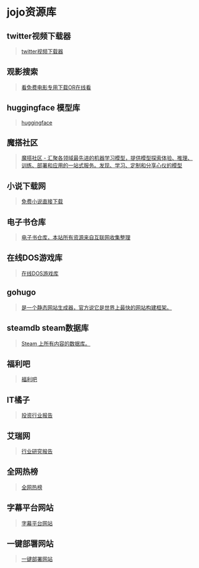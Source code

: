 # jojo资源库

## twitter视频下载器
> <a href="https://twittervideodownloader.com/"  target="_blank" >twitter视频下载器</a>
##  观影搜索
> <a href="https://sdocapp.com/s/gyupqvyxzLRLPSQMZ"  target="_blank" >看免费电影专用下载OR在线看</a>

##  huggingface 模型库
> <a href="https://huggingface.co/"  target="_blank" >huggingface </a>

## 魔搭社区
> <a href="https://www.modelscope.cn/home"  target="_blank" >魔搭社区 - 汇聚各领域最先进的机器学习模型，提供模型探索体验、推理、训练、部署和应用的一站式服务。发现、学习、定制和分享心仪的模型 </a>

## 小说下载网

> <a href="https://www.xiaxs.info/soft/2/2017/2017062184467.html"  target="_blank" >免费小说直接下载 </a>

## 电子书仓库
> <a href="https://dylanbai8.github.io/ideahub/#X:/%E7%B2%BE%E5%93%81%E8%B5%84%E6%BA%90"  target="_blank" >电子书仓库，本站所有资源来自互联网收集整理 </a>


## 在线DOS游戏库
> <a href="https://dos.zczc.cz/games/"  target="_blank" >在线DOS游戏库 </a>

## gohugo

> <a href="https://gohugo.io/"  target="_blank" >是一个静态网站生成器，官方说它是世界上最快的网站构建框架。 </a>

## steamdb steam数据库

> <a href="https://steamdb.info/"  target="_blank" >Steam 上所有内容的数据库。</a>

## 福利吧

> <a href="https://fuliba2023.net/"  target="_blank" >福利吧</a>

## IT橘子

> <a href="https://www.itjuzi.com/report"  target="_blank" >投资行业报告</a>

## 艾瑞网

> <a href="https://report.iresearch.cn/"  target="_blank" >行业研究报告</a>

## 全网热榜

> <a href="https://tophub.today/"  target="_blank" >全网热榜</a>


## 字幕平台网站

> <a href="https://subhd.tv/"  target="_blank" >字幕平台网站</a>

## 一键部署网站

> <a href="https://vercel.com/new/templates"  target="_blank" >一键部署网站</a>



